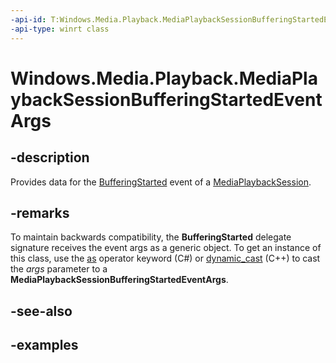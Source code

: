 ```yaml
---
-api-id: T:Windows.Media.Playback.MediaPlaybackSessionBufferingStartedEventArgs
-api-type: winrt class
---
```


<!-- Class syntax.
public class MediaPlaybackSessionBufferingStartedEventArgs 
-->

# Windows.Media.Playback.MediaPlaybackSessionBufferingStartedEventArgs

## -description
Provides data for the [BufferingStarted](https://docs.microsoft.com/uwp/api/windows.media.playback.mediaplaybacksession.BufferingStarted) event of a [MediaPlaybackSession](https://docs.microsoft.com/uwp/api/windows.media.playback.mediaplaybacksession).

## -remarks
To maintain backwards compatibility, the **BufferingStarted** delegate signature receives the event args as a generic object. To get an instance of this class, use the [as](https://docs.microsoft.com/dotnet/articles/csharp/language-reference/keywords/as) operator keyword (C#) or [dynamic_cast](https://msdn.microsoft.com/library/cby9kycs.aspx) (C++) to cast the *args* parameter to a **MediaPlaybackSessionBufferingStartedEventArgs**.

## -see-also

## -examples

